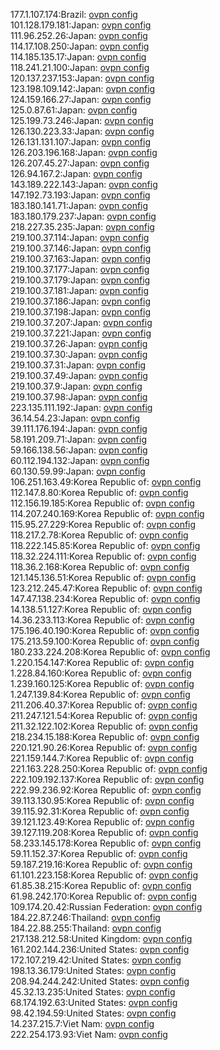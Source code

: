 177.1.107.174:Brazil: [ovpn config](vpn/177_1_107_174.ovpn)  
101.128.179.181:Japan: [ovpn config](vpn/101_128_179_181.ovpn)  
111.96.252.26:Japan: [ovpn config](vpn/111_96_252_26.ovpn)  
114.17.108.250:Japan: [ovpn config](vpn/114_17_108_250.ovpn)  
114.185.135.17:Japan: [ovpn config](vpn/114_185_135_17.ovpn)  
118.241.21.100:Japan: [ovpn config](vpn/118_241_21_100.ovpn)  
120.137.237.153:Japan: [ovpn config](vpn/120_137_237_153.ovpn)  
123.198.109.142:Japan: [ovpn config](vpn/123_198_109_142.ovpn)  
124.159.166.27:Japan: [ovpn config](vpn/124_159_166_27.ovpn)  
125.0.87.61:Japan: [ovpn config](vpn/125_0_87_61.ovpn)  
125.199.73.246:Japan: [ovpn config](vpn/125_199_73_246.ovpn)  
126.130.223.33:Japan: [ovpn config](vpn/126_130_223_33.ovpn)  
126.131.131.107:Japan: [ovpn config](vpn/126_131_131_107.ovpn)  
126.203.196.168:Japan: [ovpn config](vpn/126_203_196_168.ovpn)  
126.207.45.27:Japan: [ovpn config](vpn/126_207_45_27.ovpn)  
126.94.167.2:Japan: [ovpn config](vpn/126_94_167_2.ovpn)  
143.189.222.143:Japan: [ovpn config](vpn/143_189_222_143.ovpn)  
147.192.73.193:Japan: [ovpn config](vpn/147_192_73_193.ovpn)  
183.180.141.71:Japan: [ovpn config](vpn/183_180_141_71.ovpn)  
183.180.179.237:Japan: [ovpn config](vpn/183_180_179_237.ovpn)  
218.227.35.235:Japan: [ovpn config](vpn/218_227_35_235.ovpn)  
219.100.37.114:Japan: [ovpn config](vpn/219_100_37_114.ovpn)  
219.100.37.146:Japan: [ovpn config](vpn/219_100_37_146.ovpn)  
219.100.37.163:Japan: [ovpn config](vpn/219_100_37_163.ovpn)  
219.100.37.177:Japan: [ovpn config](vpn/219_100_37_177.ovpn)  
219.100.37.179:Japan: [ovpn config](vpn/219_100_37_179.ovpn)  
219.100.37.181:Japan: [ovpn config](vpn/219_100_37_181.ovpn)  
219.100.37.186:Japan: [ovpn config](vpn/219_100_37_186.ovpn)  
219.100.37.198:Japan: [ovpn config](vpn/219_100_37_198.ovpn)  
219.100.37.207:Japan: [ovpn config](vpn/219_100_37_207.ovpn)  
219.100.37.221:Japan: [ovpn config](vpn/219_100_37_221.ovpn)  
219.100.37.26:Japan: [ovpn config](vpn/219_100_37_26.ovpn)  
219.100.37.30:Japan: [ovpn config](vpn/219_100_37_30.ovpn)  
219.100.37.31:Japan: [ovpn config](vpn/219_100_37_31.ovpn)  
219.100.37.49:Japan: [ovpn config](vpn/219_100_37_49.ovpn)  
219.100.37.9:Japan: [ovpn config](vpn/219_100_37_9.ovpn)  
219.100.37.98:Japan: [ovpn config](vpn/219_100_37_98.ovpn)  
223.135.111.192:Japan: [ovpn config](vpn/223_135_111_192.ovpn)  
36.14.54.23:Japan: [ovpn config](vpn/36_14_54_23.ovpn)  
39.111.176.194:Japan: [ovpn config](vpn/39_111_176_194.ovpn)  
58.191.209.71:Japan: [ovpn config](vpn/58_191_209_71.ovpn)  
59.166.138.56:Japan: [ovpn config](vpn/59_166_138_56.ovpn)  
60.112.194.132:Japan: [ovpn config](vpn/60_112_194_132.ovpn)  
60.130.59.99:Japan: [ovpn config](vpn/60_130_59_99.ovpn)  
106.251.163.49:Korea Republic of: [ovpn config](vpn/106_251_163_49.ovpn)  
112.147.8.80:Korea Republic of: [ovpn config](vpn/112_147_8_80.ovpn)  
112.156.19.185:Korea Republic of: [ovpn config](vpn/112_156_19_185.ovpn)  
114.207.240.169:Korea Republic of: [ovpn config](vpn/114_207_240_169.ovpn)  
115.95.27.229:Korea Republic of: [ovpn config](vpn/115_95_27_229.ovpn)  
118.217.2.78:Korea Republic of: [ovpn config](vpn/118_217_2_78.ovpn)  
118.222.145.85:Korea Republic of: [ovpn config](vpn/118_222_145_85.ovpn)  
118.32.224.111:Korea Republic of: [ovpn config](vpn/118_32_224_111.ovpn)  
118.36.2.168:Korea Republic of: [ovpn config](vpn/118_36_2_168.ovpn)  
121.145.136.51:Korea Republic of: [ovpn config](vpn/121_145_136_51.ovpn)  
123.212.245.47:Korea Republic of: [ovpn config](vpn/123_212_245_47.ovpn)  
147.47.138.234:Korea Republic of: [ovpn config](vpn/147_47_138_234.ovpn)  
14.138.51.127:Korea Republic of: [ovpn config](vpn/14_138_51_127.ovpn)  
14.36.233.113:Korea Republic of: [ovpn config](vpn/14_36_233_113.ovpn)  
175.196.40.190:Korea Republic of: [ovpn config](vpn/175_196_40_190.ovpn)  
175.213.59.100:Korea Republic of: [ovpn config](vpn/175_213_59_100.ovpn)  
180.233.224.208:Korea Republic of: [ovpn config](vpn/180_233_224_208.ovpn)  
1.220.154.147:Korea Republic of: [ovpn config](vpn/1_220_154_147.ovpn)  
1.228.84.160:Korea Republic of: [ovpn config](vpn/1_228_84_160.ovpn)  
1.239.160.125:Korea Republic of: [ovpn config](vpn/1_239_160_125.ovpn)  
1.247.139.84:Korea Republic of: [ovpn config](vpn/1_247_139_84.ovpn)  
211.206.40.37:Korea Republic of: [ovpn config](vpn/211_206_40_37.ovpn)  
211.247.121.54:Korea Republic of: [ovpn config](vpn/211_247_121_54.ovpn)  
211.32.122.102:Korea Republic of: [ovpn config](vpn/211_32_122_102.ovpn)  
218.234.15.188:Korea Republic of: [ovpn config](vpn/218_234_15_188.ovpn)  
220.121.90.26:Korea Republic of: [ovpn config](vpn/220_121_90_26.ovpn)  
221.159.144.7:Korea Republic of: [ovpn config](vpn/221_159_144_7.ovpn)  
221.163.228.250:Korea Republic of: [ovpn config](vpn/221_163_228_250.ovpn)  
222.109.192.137:Korea Republic of: [ovpn config](vpn/222_109_192_137.ovpn)  
222.99.236.92:Korea Republic of: [ovpn config](vpn/222_99_236_92.ovpn)  
39.113.130.95:Korea Republic of: [ovpn config](vpn/39_113_130_95.ovpn)  
39.115.92.31:Korea Republic of: [ovpn config](vpn/39_115_92_31.ovpn)  
39.121.123.49:Korea Republic of: [ovpn config](vpn/39_121_123_49.ovpn)  
39.127.119.208:Korea Republic of: [ovpn config](vpn/39_127_119_208.ovpn)  
58.233.145.178:Korea Republic of: [ovpn config](vpn/58_233_145_178.ovpn)  
59.11.152.37:Korea Republic of: [ovpn config](vpn/59_11_152_37.ovpn)  
59.187.219.16:Korea Republic of: [ovpn config](vpn/59_187_219_16.ovpn)  
61.101.223.158:Korea Republic of: [ovpn config](vpn/61_101_223_158.ovpn)  
61.85.38.215:Korea Republic of: [ovpn config](vpn/61_85_38_215.ovpn)  
61.98.242.170:Korea Republic of: [ovpn config](vpn/61_98_242_170.ovpn)  
109.174.20.42:Russian Federation: [ovpn config](vpn/109_174_20_42.ovpn)  
184.22.87.246:Thailand: [ovpn config](vpn/184_22_87_246.ovpn)  
184.22.88.255:Thailand: [ovpn config](vpn/184_22_88_255.ovpn)  
217.138.212.58:United Kingdom: [ovpn config](vpn/217_138_212_58.ovpn)  
161.202.144.236:United States: [ovpn config](vpn/161_202_144_236.ovpn)  
172.107.219.42:United States: [ovpn config](vpn/172_107_219_42.ovpn)  
198.13.36.179:United States: [ovpn config](vpn/198_13_36_179.ovpn)  
208.94.244.242:United States: [ovpn config](vpn/208_94_244_242.ovpn)  
45.32.13.235:United States: [ovpn config](vpn/45_32_13_235.ovpn)  
68.174.192.63:United States: [ovpn config](vpn/68_174_192_63.ovpn)  
98.42.194.59:United States: [ovpn config](vpn/98_42_194_59.ovpn)  
14.237.215.7:Viet Nam: [ovpn config](vpn/14_237_215_7.ovpn)  
222.254.173.93:Viet Nam: [ovpn config](vpn/222_254_173_93.ovpn)  
